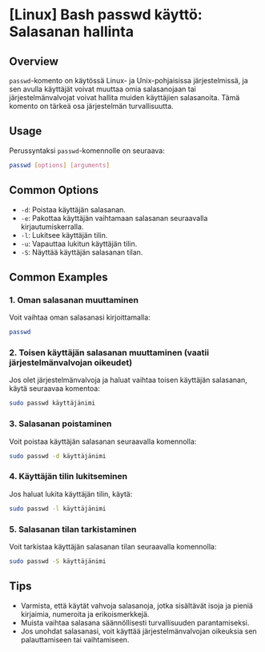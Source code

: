 # [Linux] Bash passwd käyttö: Salasanan hallinta

## Overview
`passwd`-komento on käytössä Linux- ja Unix-pohjaisissa järjestelmissä, ja sen avulla käyttäjät voivat muuttaa omia salasanojaan tai järjestelmänvalvojat voivat hallita muiden käyttäjien salasanoita. Tämä komento on tärkeä osa järjestelmän turvallisuutta.

## Usage
Perussyntaksi `passwd`-komennolle on seuraava:

```bash
passwd [options] [arguments]
```

## Common Options
- `-d`: Poistaa käyttäjän salasanan.
- `-e`: Pakottaa käyttäjän vaihtamaan salasanan seuraavalla kirjautumiskerralla.
- `-l`: Lukitsee käyttäjän tilin.
- `-u`: Vapauttaa lukitun käyttäjän tilin.
- `-S`: Näyttää käyttäjän salasanan tilan.

## Common Examples
### 1. Oman salasanan muuttaminen
Voit vaihtaa oman salasanasi kirjoittamalla:

```bash
passwd
```

### 2. Toisen käyttäjän salasanan muuttaminen (vaatii järjestelmänvalvojan oikeudet)
Jos olet järjestelmänvalvoja ja haluat vaihtaa toisen käyttäjän salasanan, käytä seuraavaa komentoa:

```bash
sudo passwd käyttäjänimi
```

### 3. Salasanan poistaminen
Voit poistaa käyttäjän salasanan seuraavalla komennolla:

```bash
sudo passwd -d käyttäjänimi
```

### 4. Käyttäjän tilin lukitseminen
Jos haluat lukita käyttäjän tilin, käytä:

```bash
sudo passwd -l käyttäjänimi
```

### 5. Salasanan tilan tarkistaminen
Voit tarkistaa käyttäjän salasanan tilan seuraavalla komennolla:

```bash
sudo passwd -S käyttäjänimi
```

## Tips
- Varmista, että käytät vahvoja salasanoja, jotka sisältävät isoja ja pieniä kirjaimia, numeroita ja erikoismerkkejä.
- Muista vaihtaa salasana säännöllisesti turvallisuuden parantamiseksi.
- Jos unohdat salasanasi, voit käyttää järjestelmänvalvojan oikeuksia sen palauttamiseen tai vaihtamiseen.
